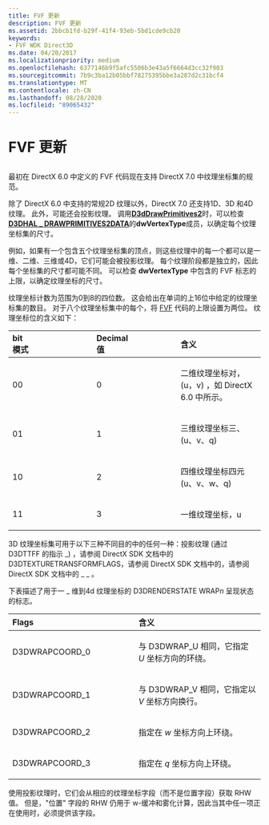 ```yaml
---
title: FVF 更新
description: FVF 更新
ms.assetid: 2bbcb1fd-b29f-41f4-93eb-5bd1cde9cb20
keywords:
- FVF WDK Direct3D
ms.date: 04/20/2017
ms.localizationpriority: medium
ms.openlocfilehash: 6377146b9f5afc5506b3e43a5f6664d3cc32f903
ms.sourcegitcommit: 7b9c3ba12b05bbf78275395bbe3a287d2c31bcf4
ms.translationtype: MT
ms.contentlocale: zh-CN
ms.lasthandoff: 08/28/2020
ms.locfileid: "89065432"
---
```

# <a name="fvf-update"></a>FVF 更新


## <span id="ddk_fvf_update_gg"></span><span id="DDK_FVF_UPDATE_GG"></span>


最初在 DirectX 6.0 中定义的 FVF 代码现在支持 DirectX 7.0 中纹理坐标集的规范。

除了 DirectX 6.0 中支持的常规2D 纹理以外，DirectX 7.0 还支持1D、3D 和4D 纹理。 此外，可能还会投影纹理。 调用[**D3dDrawPrimitives2**](/windows-hardware/drivers/ddi/d3dhal/nc-d3dhal-lpd3dhal_drawprimitives2cb)时，可以检查[**D3DHAL \_ DRAWPRIMITIVES2DATA**](/windows-hardware/drivers/ddi/d3dhal/ns-d3dhal-_d3dhal_drawprimitives2data)的**dwVertexType**成员，以确定每个纹理坐标集的尺寸。

例如，如果有一个包含五个纹理坐标集的顶点，则这些纹理中的每一个都可以是一维、二维、三维或4D，它们可能会被投影纹理。 每个纹理阶段都是独立的，因此每个坐标集的尺寸都可能不同。 可以检查 **dwVertexType** 中包含的 FVF 标志的上限，以确定纹理坐标的尺寸。

纹理坐标计数为范围为0到8的四位数。 这会给出在单词的上16位中给定的纹理坐标集的数目。 对于八个纹理坐标集中的每个，将 [FVF](fvf--flexible-vertex-format-.md) 代码的上限设置为两位。 纹理坐标位的含义如下：

<table>
<colgroup>
<col width="33%" />
<col width="33%" />
<col width="33%" />
</colgroup>
<thead>
<tr class="header">
<th align="left">bit
<div>
 
</div>
模式</th>
<th align="left">Decimal
<div>
 
</div>
值</th>
<th align="left">含义</th>
</tr>
</thead>
<tbody>
<tr class="odd">
<td align="left"><p>00</p></td>
<td align="left"><p>0</p></td>
<td align="left"><p>二维纹理坐标对， (u，v) ，如 DirectX 6.0 中所示。</p></td>
</tr>
<tr class="even">
<td align="left"><p>01</p></td>
<td align="left"><p>1</p></td>
<td align="left"><p>三维纹理坐标三、 (u、v、q) </p></td>
</tr>
<tr class="odd">
<td align="left"><p>10</p></td>
<td align="left"><p>2</p></td>
<td align="left"><p>四维纹理坐标四元 (u、v、w、q) </p></td>
</tr>
<tr class="even">
<td align="left"><p>11</p></td>
<td align="left"><p>3</p></td>
<td align="left"><p>一维纹理坐标，u</p></td>
</tr>
</tbody>
</table>

 

3D 纹理坐标集可用于以下三种不同目的中的任何一种：投影纹理 (通过 D3DTTFF 的指示 \_) ，请参阅 DirectX SDK 文档中的 D3DTEXTURETRANSFORMFLAGS，请参阅 DirectX SDK 文档中的，请参阅 DirectX SDK 文档中的 \_ \_ 。

下表描述了用于一 \_ 维到4d 纹理坐标的 D3DRENDERSTATE WRAP*n* 呈现状态的标志。

<table>
<colgroup>
<col width="50%" />
<col width="50%" />
</colgroup>
<thead>
<tr class="header">
<th align="left">Flags</th>
<th align="left">含义</th>
</tr>
</thead>
<tbody>
<tr class="odd">
<td align="left"><p>D3DWRAPCOORD_0</p></td>
<td align="left"><p>与 D3DWRAP_U 相同，它指定 <em>U</em> 坐标方向的环绕。</p></td>
</tr>
<tr class="even">
<td align="left"><p>D3DWRAPCOORD_1</p></td>
<td align="left"><p>与 D3DWRAP_V 相同，它指定以 <em>V</em> 坐标方向换行。</p></td>
</tr>
<tr class="odd">
<td align="left"><p>D3DWRAPCOORD_2</p></td>
<td align="left"><p>指定在 <em>w</em> 坐标方向上环绕。</p></td>
</tr>
<tr class="even">
<td align="left"><p>D3DWRAPCOORD_3</p></td>
<td align="left"><p>指定在 <em>q</em> 坐标方向上环绕。</p></td>
</tr>
</tbody>
</table>

 

使用投影纹理时，它们会从相应的纹理坐标字段（而不是位置字段）获取 RHW 值。 但是，"位置" 字段的 RHW 仍用于 w-缓冲和雾化计算，因此当其中任一项正在使用时，必须提供该字段。

 

